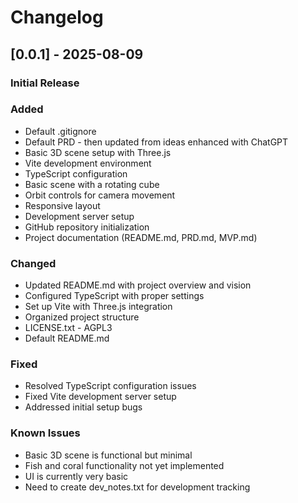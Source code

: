 # Changelog

## [0.0.1] - 2025-08-09
### Initial Release

### Added
- Default .gitignore
- Default PRD - then updated from ideas enhanced with  ChatGPT 
- Basic 3D scene setup with Three.js
- Vite development environment
- TypeScript configuration
- Basic scene with a rotating cube
- Orbit controls for camera movement
- Responsive layout
- Development server setup
- GitHub repository initialization
- Project documentation (README.md, PRD.md, MVP.md)

### Changed
- Updated README.md with project overview and vision
- Configured TypeScript with proper settings
- Set up Vite with Three.js integration
- Organized project structure
- LICENSE.txt - AGPL3
- Default README.md

### Fixed
- Resolved TypeScript configuration issues
- Fixed Vite development server setup
- Addressed initial setup bugs

### Known Issues
- Basic 3D scene is functional but minimal
- Fish and coral functionality not yet implemented
- UI is currently very basic
- Need to create dev_notes.txt for development tracking

